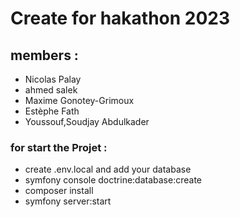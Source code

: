 # Create for hakathon 2023

## members : 
- Nicolas Palay
- ahmed salek
- Maxime Gonotey-Grimoux
- Estèphe Fath
- Youssouf,Soudjay Abdulkader

### for start the Projet : 
- create .env.local and add your database
- symfony console doctrine:database:create
- composer install
- symfony server:start
